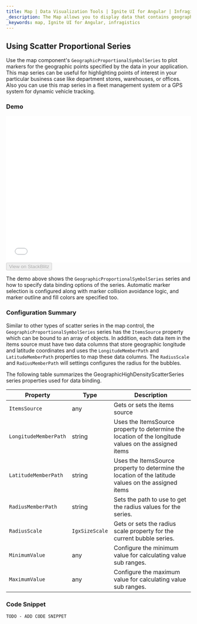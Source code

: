 ```yaml
---
title: Map | Data Visualization Tools | Ignite UI for Angular | Infragistics
_description: The Map allows you to display data that contains geographic locations from view models or geo-spatial data loaded from shape files on geographic imagery maps.View the demo, dependencies, usage and toolbar for more information.
_keywords: map, Ignite UI for Angular, infragistics
---
```


## Using Scatter Proportional Series

Use the map component's `GeographicProportionalSymbolSeries` to plot markers for the geographic points specified by the data in your application. This map series can be useful for highlighting points of interest in your particular business case like department stores, warehouses, or offices. Also you can use this map series in a fleet management system or a GPS system for dynamic vehicle tracking.

### Demo

<div class="sample-container loading" style="height: 400px">
    <iframe id="geo-map-type-scatter-bubble-series-iframe" src='{environment:demosBaseUrl}/maps/geo-map-type-scatter-bubble-series' width="100%" height="100%" seamless frameBorder="0" onload="onXPlatSampleIframeContentLoaded(this);"></iframe>
</div>
<div>
    <button data-localize="stackblitz" disabled class="stackblitz-btn"   data-iframe-id="geo-map-type-scatter-bubble-series-iframe" data-demos-base-url="{environment:demosBaseUrl}">View on StackBlitz
    </button>
</div>

<div class="divider--half"></div>

The demo above shows the `GeographicProportionalSymbolSeries` series and how to specify data binding options of the series. Automatic marker selection is configured along with marker collision avoidance logic, and marker outline and fill colors are specified too.

### Configuration Summary

Similar to other types of scatter series in the map control, the `GeographicProportionalSymbolSeries` series has the `ItemsSource` property which can be bound to an array of objects. In addition, each data item in the items source must have two data columns that store geographic longitude and latitude coordinates and uses the `LongitudeMemberPath` and `LatitudeMemberPath` properties to map these data columns. The `RadiusScale` and `RadiusMemberPath` will settings configures the radius for the bubbles.

The following table summarizes the GeographicHighDensityScatterSeries series properties used for data binding.

| Property              | Type           | Description                                                                                           |
| --------------------- | -------------- | ----------------------------------------------------------------------------------------------------- |
| `ItemsSource`         | any            | Gets or sets the items source                                                                         |
| `LongitudeMemberPath` | string         | Uses the ItemsSource property to determine the location of the longitude values on the assigned items |
| `LatitudeMemberPath`  | string         | Uses the ItemsSource property to determine the location of the latitude values on the assigned items  |
| `RadiusMemberPath`    | string         | Sets the path to use to get the radius values for the series.                                         |
| `RadiusScale`         | `IgxSizeScale` | Gets or sets the radius scale property for the current bubble series.                                 |
| `MinimumValue`        | any            | Configure the minimum value for calculating value sub ranges.                                         |
| `MaximumValue`        | any            | Configure the maximum value for calculating value sub ranges.                                         |

### Code Snippet

<!--Angular -->

```html
TODO - ADD CODE SNIPPET
```
